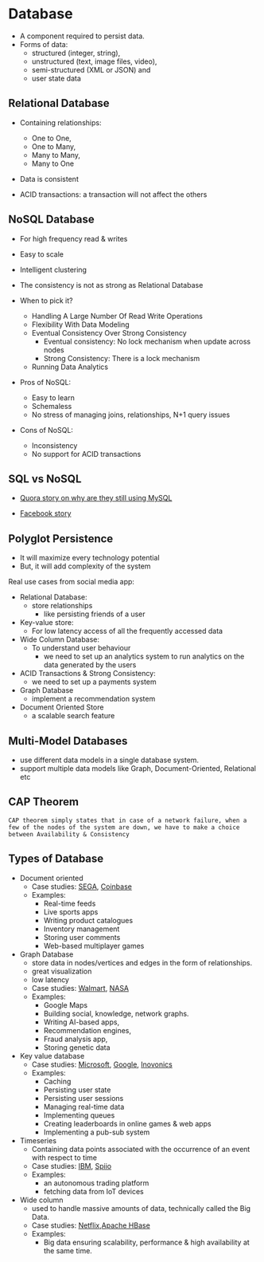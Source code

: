 # Database

- A component required to persist data.
- Forms of data:
  - structured (integer, string),
  - unstructured (text, image files, video),
  - semi-structured (XML or JSON) and
  - user state data

## Relational Database

- Containing relationships:
  - One to One,
  - One to Many,
  - Many to Many,
  - Many to One

- Data is consistent
- ACID transactions: a transaction will not affect the others

## NoSQL Database

- For high frequency read & writes
- Easy to scale
- Intelligent clustering
- The consistency is not as strong as Relational Database

- When to pick it?
  - Handling A Large Number Of Read Write Operations
  - Flexibility With Data Modeling
  - Eventual Consistency  Over Strong Consistency
    - Eventual consistency: No lock mechanism when update across nodes
    - Strong Consistency: There is a lock mechanism
  - Running Data Analytics

- Pros of NoSQL:
  - Easy to learn
  - Schemaless
  - No stress of managing joins, relationships, N+1 query issues

- Cons of NoSQL:
  - Inconsistency
  - No support for ACID transactions

## SQL vs NoSQL

- [Quora story on why are they still using MySQL](https://www.quora.com/Why-does-Quora-use-MySQL-as-the-data-store-instead-of-NoSQLs-such-as-Cassandra-MongoDB-or-CouchDB-Are-they-doing-any-JOINs-over-MySQL-Are-there-plans-to-switch-to-another-DB)

- [Facebook story](https://www.8bitmen.com/what-database-does-facebook-use-a-1000-feet-deep-dive/)

## Polyglot Persistence

- It will maximize every technology potential
- But, it will add complexity of the system

Real use cases from social media app:

- Relational Database:
  - store relationships
    - like persisting friends of a user
- Key-value store:
  - For low latency access of all the frequently accessed data
- Wide Column Database:
  - To understand user behaviour
    - we need to set up an analytics system to run analytics on the data generated by the users
- ACID Transactions & Strong Consistency:
  - we need to set up a payments system
- Graph Database
  - implement a recommendation system
- Document Oriented Store
  - a scalable search feature

## Multi-Model Databases

- use different data models in a single database system.
- support multiple data models like Graph, Document-Oriented, Relational etc

## CAP Theorem

    CAP theorem simply states that in case of a network failure, when a few of the nodes of the system are down, we have to make a choice between Availability & Consistency

## Types of Database

- Document oriented
  - Case studies: [SEGA](https://www.mongodb.com/blog/post/sega-hardlight-migrates-to-mongodb-atlas-simplify-ops-improve-experience-mobile-gamers), [Coinbase](https://www.mongodb.com/customers/coinbase)
  - Examples:
    - Real-time feeds
    - Live sports apps
    - Writing product catalogues
    - Inventory management
    - Storing user comments
    - Web-based multiplayer games
- Graph Database
  - store data in nodes/vertices and edges in the form of relationships.
  - great visualization
  - low latency
  - Case studies: [Walmart](https://neo4j.com/case-studies/), [NASA](https://neo4j.com/blog/david-meza-chief-knowledge-architect-nasa/)
  - Examples:
    - Google Maps
    - Building social, knowledge, network graphs.
    - Writing AI-based apps,
    - Recommendation engines,
    - Fraud analysis app,
    - Storing genetic data
- Key value database
  - Case studies: [Microsoft](https://redislabs.com/docs/microsoft-relies-redis-labs/), [Google](https://cloud.google.com/appengine/docs/standard/python/memcache/), [Inovonics](https://redislabs.com/case-studies/inovonics/)
  - Examples:
    - Caching
    - Persisting user state
    - Persisting user sessions
    - Managing real-time data
    - Implementing queues
    - Creating leaderboards in online games & web apps
    - Implementing a pub-sub system
- Timeseries
  - Containing data points associated with the occurrence of an event with respect to time
  - Case studies: [IBM](https://www.influxdata.com/customer/ibm/), [Spiio](https://www.influxdata.com/customer/customer_case_study_spiio/)
  - Examples:
    - an autonomous trading platform
    - fetching data from IoT devices
- Wide column
  - used to handle massive amounts of data, technically called the Big Data.
  - Case studies: [Netflix](https://netflixtechblog.com/tagged/cassandra?gi=c999f08bb159),[Apache HBase](https://hbase.apache.org/poweredbyhbase.html)
  - Examples:
    - Big data ensuring scalability, performance & high availability at the same time.
